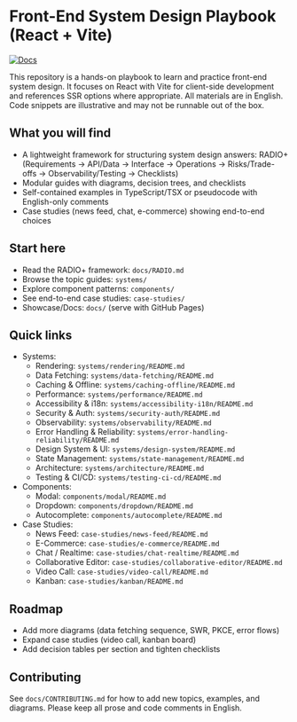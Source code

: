 # Front-End System Design Playbook (React + Vite)

[![Docs](https://img.shields.io/badge/docs-live-0ea5e9)](https://easypizi.github.io/FE-System-Design/)

This repository is a hands-on playbook to learn and practice front-end system design. It focuses on React with Vite for client-side development and references SSR options where appropriate. All materials are in English. Code snippets are illustrative and may not be runnable out of the box.

## What you will find
- A lightweight framework for structuring system design answers: RADIO+ (Requirements → API/Data → Interface → Operations → Risks/Trade-offs → Observability/Testing → Checklists)
- Modular guides with diagrams, decision trees, and checklists
- Self-contained examples in TypeScript/TSX or pseudocode with English-only comments
- Case studies (news feed, chat, e-commerce) showing end-to-end choices

## Start here
- Read the RADIO+ framework: `docs/RADIO.md`
- Browse the topic guides: `systems/`
- Explore component patterns: `components/`
- See end-to-end case studies: `case-studies/`
- Showcase/Docs: `docs/` (serve with GitHub Pages)

## Quick links
- Systems:
  - Rendering: `systems/rendering/README.md`
  - Data Fetching: `systems/data-fetching/README.md`
  - Caching & Offline: `systems/caching-offline/README.md`
  - Performance: `systems/performance/README.md`
  - Accessibility & i18n: `systems/accessibility-i18n/README.md`
  - Security & Auth: `systems/security-auth/README.md`
  - Observability: `systems/observability/README.md`
  - Error Handling & Reliability: `systems/error-handling-reliability/README.md`
  - Design System & UI: `systems/design-system/README.md`
  - State Management: `systems/state-management/README.md`
  - Architecture: `systems/architecture/README.md`
  - Testing & CI/CD: `systems/testing-ci-cd/README.md`
- Components:
  - Modal: `components/modal/README.md`
  - Dropdown: `components/dropdown/README.md`
  - Autocomplete: `components/autocomplete/README.md`
- Case Studies:
  - News Feed: `case-studies/news-feed/README.md`
  - E-Commerce: `case-studies/e-commerce/README.md`
  - Chat / Realtime: `case-studies/chat-realtime/README.md`
  - Collaborative Editor: `case-studies/collaborative-editor/README.md`
  - Video Call: `case-studies/video-call/README.md`
  - Kanban: `case-studies/kanban/README.md`

## Roadmap
- Add more diagrams (data fetching sequence, SWR, PKCE, error flows)
- Expand case studies (video call, kanban board)
- Add decision tables per section and tighten checklists

## Contributing
See `docs/CONTRIBUTING.md` for how to add new topics, examples, and diagrams. Please keep all prose and code comments in English.